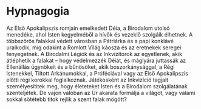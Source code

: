 # Hypnagogia

Az Első Apokalipszis romjain emelkedett Déia, a Birodalom utolsó menedéke, ahol Isten kegyelméből a hívők és vezeklő szolgáik élhetnek. A többszörös falakkal védett városban a Pátriárka és a papi konklávé uralkodik, míg odakint a Romlott Világ káosza és az eretnekek seregei fenyegetnek. A Birodalmi Légiók és az Inkvizítorok az egyetlenek, akik átléphetik a falakat – hogy védelmezzék Déiát, és máglyára juttassák az Ellenállás ügynökeit és a bűnösöket, akik boszorkánysággal, a Régi Istenekkel, Tiltott Arkánumokkal, a Próféciával vagy az Első Apokalipszis előtti régi korokkal foglalkoznak. Játékosként az Inkvizíció tagjait személyesítitek meg, hogy életeteket Isten és a Birodalom szolgálatának szenteljétek. De vajon valóban az Úr akarata formálja a világot, vagy valami sokkal sötétebb titok rejlik a szent falak mögött?
